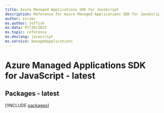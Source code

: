 ```yaml
---
title: Azure Managed Applications SDK for JavaScript
description: Reference for Azure Managed Applications SDK for JavaScript
author: xirzec
ms.author: jeffish
ms.data: 07/26/2023
ms.topic: reference
ms.devlang: javascript
ms.service: managedapplications
---
```

# Azure Managed Applications SDK for JavaScript - latest
## Packages - latest
[!INCLUDE [packages](managed-applications-index.md)]